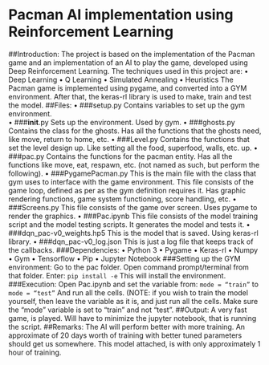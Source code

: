 # Pacman AI implementation using Reinforcement Learning
##Introduction:
The project is based on the implementation of the Pacman game and an implementation of an AI to play the game, developed using Deep Reinforcement Learning. 
The techniques used in this project are:
•	Deep Learning
•	Q Learning
•	Simulated Annealing
•	Heuristics
The Pacman game is implemented using pygame, and converted into a GYM environment. After that, the keras-rl library is used to make, train and test the model. 
##Files:
•	###setup.py
Contains variables to set up the gym environment.  
•	###__init__.py
Sets up the environment. Used by gym.
•	###ghosts.py
Contains the class for the ghosts. Has all the functions that the ghosts need, like move, return to home, etc.
•	###Level.py
Contains the functions that set the level design up. Like setting all the food, superfood, walls, etc. up.
•	###pac.py
Contains the functions for the pacman entity. Has all the functions like move, eat, respawn, etc. (not named as such, but perform the following).
•	###PygamePacman.py
This is the main file with the class that gym uses to interface with the game environment. This file consists of the game loop, defined as per as the gym definition requires it. Has graphic rendering functions, game system functioning, score handling, etc.
•	###Screens.py
This file consists of the game over screen. Uses pygame to render the graphics.
•	###Pac.ipynb
This file consists of the model training script and the model testing scripts. It generates the model and tests it.
•	###dqn_pac-v0_weights.hp5
This is the model that is saved. Using keras-rl library.
•	###dqn_pac-v0_log.json
This is just a log file that keeps track of the callbacks.
###Dependencies:
•	Python 3
•	Pygame
•	Keras-rl
•	Numpy
•	Gym
•	Tensorflow
•	Pip
•	Jupyter Notebook
###Setting up the GYM environment:
Go to the pac folder. Open command prompt/terminal from that folder. Enter:
	```pip install -e```
This will install the environment.
###Execution:
Open Pac.ipynb and set the variable from:
	```mode = “train”```
to
	```mode = “test”```
And run all the cells.
(NOTE: if you wish to train the model yourself, then leave the variable as it is, and just run all the cells. Make sure the “mode” variable is set to “train” and not “test”.
##Output:
A very fast game, is played. Will have to minimize the jupyter notebook, that is running the script.
##Remarks:
The AI will perform better with more training. An approximate of 20 days worth of training with better tuned parameters should get us somewhere. This model attached, is with only approximately 1 hour of training.
